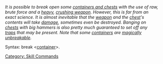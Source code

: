 *It is possible to break open some [containers and
chests](:Category:_Containers.md "wikilink") with the use of raw, brute
force and a [heavy](Object_Weight.md "wikilink"), [crushing
weapon](:Category:_Melee_Weapons_That_Crush.md "wikilink"). However,
this is far from an exact science. It is almost inevitable that the
[weapon](:Category:_Melee_Weapons.md "wikilink") and the
[chest](:Category:_Containers.md "wikilink")'s contents will take
[damage](Object_Quality.md "wikilink"), sometimes even be destroyed.
Banging on [chests](:Category:_Containers.md "wikilink") with big
hammers is also pretty much guaranteed to set off any
[traps](Container_Values.md "wikilink") that may be present. Note that
some [containers](:Category:_Containers.md "wikilink") are [magically
unbreakable](Container_Values.md "wikilink").*

Syntax: break \<[container](:Category:_Containers.md "wikilink")\>.

[Category: Skill Commands](Category:_Skill_Commands "wikilink")
